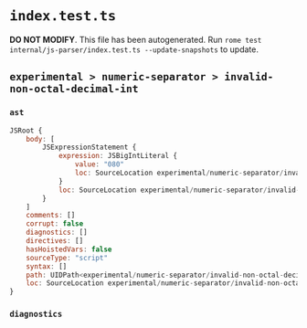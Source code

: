 # `index.test.ts`

**DO NOT MODIFY**. This file has been autogenerated. Run `rome test internal/js-parser/index.test.ts --update-snapshots` to update.

## `experimental > numeric-separator > invalid-non-octal-decimal-int`

### `ast`

```javascript
JSRoot {
	body: [
		JSExpressionStatement {
			expression: JSBigIntLiteral {
				value: "080"
				loc: SourceLocation experimental/numeric-separator/invalid-non-octal-decimal-int/input.js 1:0-1:5
			}
			loc: SourceLocation experimental/numeric-separator/invalid-non-octal-decimal-int/input.js 1:0-1:5
		}
	]
	comments: []
	corrupt: false
	diagnostics: []
	directives: []
	hasHoistedVars: false
	sourceType: "script"
	syntax: []
	path: UIDPath<experimental/numeric-separator/invalid-non-octal-decimal-int/input.js>
	loc: SourceLocation experimental/numeric-separator/invalid-non-octal-decimal-int/input.js 1:0-1:5
}
```

### `diagnostics`

```

```
